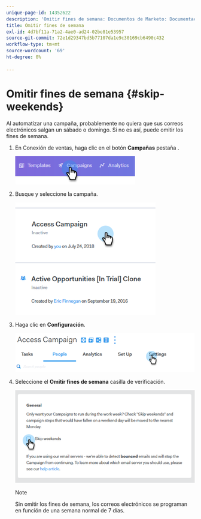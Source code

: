 ```yaml
---
unique-page-id: 14352622
description: 'Omitir fines de semana: Documentos de Marketo: Documentación del producto'
title: Omitir fines de semana
exl-id: 4d7bf11a-71a2-4ae0-ad24-02be81e53957
source-git-commit: 72e1d29347bd5b77107da1e9c30169cb6490c432
workflow-type: tm+mt
source-wordcount: '69'
ht-degree: 0%

---
```


# Omitir fines de semana {#skip-weekends}

Al automatizar una campaña, probablemente no quiera que sus correos electrónicos salgan un sábado o domingo. Si no es así, puede omitir los fines de semana.

1. En Conexión de ventas, haga clic en el botón **Campañas** pestaña .

   ![](assets/one-2.png)

1. Busque y seleccione la campaña.

   ![](assets/two-2.png)

1. Haga clic en **Configuración**.

   ![](assets/three-2.png)

1. Seleccione el **Omitir fines de semana** casilla de verificación.

   ![](assets/four-2.png)

   >[!NOTE]
   >
   >Sin omitir los fines de semana, los correos electrónicos se programan en función de una semana normal de 7 días.
